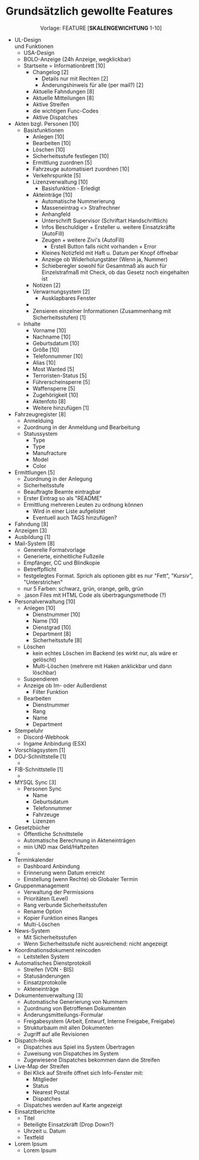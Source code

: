 <h1>Grundsätzlich gewollte Features</h1>
<center> Vorlage: FEATURE [<b>SKALENGEWICHTUNG</b> 1-10]<br> </center>
<ul>
    <li>UL-Design <br>und Funktionen</br>
        <ul>
            <li>USA-Design
            <li>BOLO-Anzeige (24h Anzeige, wegklickbar)
            <li>Startseite = Informationbrett [10]
                <ul>
                    <li>Changelog [2]
                        <ul>
                        <li>Details nur mit Rechten [2]
                        <li>Änderungshinweis für alle (per mail?) [2]
                    </ul>
                    <li>Aktuelle Fahndungen [8]
                    <li>Aktuelle Mitteilungen [8]
                    <li>Aktive Streifen
                    <li>die wichtigen Func-Codes
                    <li>Aktive Dispatches
                </ul>
        </ul>
    <li>Akten bzgl. Personen [10]
        <ul>
            <li>Basisfunktionen
                <ul>
                    <li>Anlegen [10]
                    <li>Bearbeiten [10]
                    <li>Löschen [10]
                    <li>Sicherheitsstufe festlegen [10]
                    <li>Ermittlung zuordnen [5]
                    <li>Fahrzeuge automatisiert zuordnen [10]
                    <li>Verkehrspunkte [5]
                    <li>Lizenzverwaltung [10]
                         <ul>
                               <li>Basisfunktion - Erledigt
                        </ul>
                    <li>Akteinträge [10]
                        <ul>
                            <li>Automatische Nummerierung 
                            <li>Masseneintrag <> Strafrechner
                            <li>Anhangfeld
                            <li>Unterschrift Supervisor (Schriftart Handschriftlich)
                            <li>Infos Beschuldiger + Ersteller u. weitere Einsatzkräfte (AutoFill)
                            <li>Zeugen + weitere Zivi's (AutoFill)
                                <ul>
                                    <li>Erstell Button falls nicht vorhanden + Error
                                </ul>
                            <li>Kleines Notizfeld mit Haft u. Datum per Knopf öffnebar 
                            <li>Anzeige ob Widerholungstäter (Wenn ja, Nummer)
                            <li>Schieberegler sowohl für Gesamtmaß als auch für Einzelstrafmaß mit Check, ob das Gesetz noch eingehalten ist
                        </ul>
                    <li>Notizen [2]
                    <li>Verwarnungsystem [2]
                        <ul>
                            <li>Ausklapbares Fenster
                        </ul>
                    <li>
                    <li>Zensieren einzelner Informationen (Zusammenhang mit Sicherheitsstufen) [1]
                </ul>
                <li>Inhalte
                    <ul>
                        <li>Vorname [10]
                        <li>Nachname [10]
                        <li>Geburtsdatum [10]
                        <li>Größe [10]
                        <li>Telefonnummer [10]
                        <li>Alias [10]
                        <li>Most Wanted [5]
                        <li>Terroristen-Status [5]
                        <li>Führerscheinsperre [5]
                        <li>Waffensperre [5]
                        <li>Zugehörigkeit [10]
                        <li>Aktenfoto [8]
                        <li>Weitere hinzufügen [1]
                    </ul>
        </ul>
    <li>Fahrzeugregister [8]
         <ul>
            <li>Anmelduing
            <li>Zuordnung in der Anmeldung und Bearbeitung
            <li>Statussystem
                <ul>
                    <li>Type
                    <li>Type
                    <li>Manufracture
                    <li>Model
                    <li>Color
                </ul>
        </ul>
    <li>Ermittlungen [5]
        <ul>
            <li>Zuordnung in der Anlegung
            <li>Sicherheitsstufe
            <li>Beauftragte Beamte eintragbar
            <li>Erster Eintrag so als "README"
            <li>Ermittlung mehreren Leuten zu ordnung können
                <ul>
                    <li>Wird in einer Liste aufgelistet
                    <li>Eventuell auch TAGS hinzufügen?
                </ul>
        </ul>
    <li>Fahndung [8]
    <li>Anzeigen [3]
    <li>Ausbildung [1]
    <li>Mail-System [8]
        <ul>
            <li>Generelle Formatvorlage
            <li>Generierte, einheitliche Fußzeile
            <li>Empfänger, CC und Blindkopie
            <li>Betreffpflicht
            <li>festgelegtes Format. Sprich als optionen gibt es nur "Fett", "Kursiv", "Unterstrichen"
            <li>nur 5 Farben: schwarz, grün, orange, gelb, grün
            <li>.jason Files mit HTML Code als übertragungsmethode (?)
        </ul>
    <li>Personalverwaltung [10]
        <ul>
            <li>Anlegen [10]
                <ul>
                    <li>Dienstnummer [10]
                    <li>Name [10]
                    <li>Dienstgrad [10]
                    <li>Department [8]
                    <li>Sicherheitsstufe [8]
                </ul>
            <li>Löschen
                <ul>
                    <li>kein echtes Löschen im Backend (es wirkt nur, als wäre er gelöscht)
                    <li>Multi-Löschen (mehrere mit Haken anklickbar und dann löschbar)
                </ul>
            <li>Suspendieren
            <li>Anzeige ob Im- oder Außerdienst
                <ul>
                    <li>Filter Funktion
                </ul>
            <li>Bearbeiten
                <ul>
                    <li>Dienstnummer
                    <li>Rang
                    <li>Name
                    <li>Department
                </ul>
        </ul>
    <li>Stempeluhr
        <ul>
            <li>Discord-Webhook
            <li>Ingame Anbindung (ESX)
        </ul>
    <li>Vorschlagsystem [1]
    <li>DOJ-Schnittstelle [1]
        <ul>
            <li>
        </ul>
    <li>FIB-Schnittstelle [1]
        <ul>
            <li>
        </ul>
    <li>MYSQL Sync [3]
        <ul>
        <li>Personen Sync
            <ul>
                <li>Name
                <li>Geburtsdatum
                <li>Telefonnummer
                <li>Fahrzeuge
                <li>Lizenzen
            </ul>
        </ul>
    <li>Gesetzbücher
        <ul>
            <li>Öffentliche Schnittstelle
            <li>Automatische Berechnung in Akteneinträgen
            <li>min UND max Geld/Haftzeiten
            <li>
        </ul>
    <li>Terminkalender
        <ul>
            <li>Dashboard Anbindung
            <li>Erinnerung wenn Datum erreicht
            <li>Einstellung (wenn Rechte) ob Globaler Termin
        </ul>
    <li>Gruppenmanagement
        <ul>
            <li>Verwaltung der Permissions
            <li>Prioritäten (Level)
            <li>Rang verbunde Sicherheitsstufen
            <li>Rename Option
            <li>Kopier Funktion eines Ranges
            <li>Multi-Löschen
        </ul>
    <li>News-System
        <ul>
            <li>Mit Sicherheitsstufen
            <li>Wenn Sicherheitsstufe nicht ausreichend: nicht angezeigt
        </ul>
    <li>Koordinationsdokument reincoden
        <ul>
            <li>Leitstellen System
        </ul>
    <li>Automatisches Dienstprotokoll
        <ul>
            <li>Streifen (VON - BIS)
            <li>Statusänderungen
            <li>Einsatzprotokolle
            <li>Akteneinträge
        </ul>
    <li>Dokumentenverwaltung [3]
        <ul>
            <li>Automatische Generierung von Nummern
            <li>Zuordnung von Betroffenen Dokumenten
            <li>Änderungsmitteilungs-Formular
            <li>Freigabesystem (Arbeit, Entwurf, Interne Freigabe, Freigabe)
            <li>Strukturbaum mit allen Dokumenten
            <li>Zugriff auf alle Revisionen
        </ul>
    <li>Dispatch-Hook
        <ul>
            <li>Dispatches aus Spiel ins System Übertragen
            <li>Zuweisung von Dispatches im System
            <li>Zugewiesene Dispatches bekommen dann die Streifen
        </ul>
    <li>Live-Map der Streifen
        <ul>
            <li>Bei Klick auf Streife öffnet sich Info-Fenster mit:
                <ul>
                    <li>Mitglieder
                    <li>Status
                    <li>Nearest Postal
                    <li>Dispatches
                </ul>
            <li>Dispatches werden auf Karte angezeigt
        </ul>
    <li>Einsatztberichte
        <ul>
            <li>Titel
            <li>Beteiligte Einsatzkräft (Drop Down?)
            <li>Uhrzeit u. Datum
            <li>Textfeld
        </ul>
    <li>Lorem Ipsum
        <ul>
            <li>Lorem Ipsum
        </ul>
    </li>
</ul>
